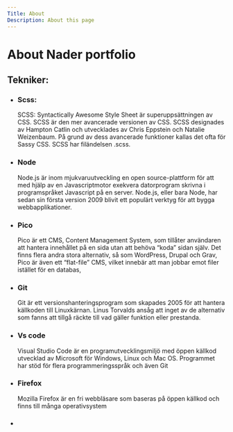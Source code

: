 ```yaml
---
Title: About
Description: About this page
---
```


About Nader portfolio
==================

<article>
    <h2>Tekniker:</h2> 
    <ul>
        <li>
            <h3>Scss:</h3>
            <p>SCSS: Syntactically Awesome Style Sheet är superuppsättningen av CSS. SCSS är den mer avancerade versionen av CSS. SCSS designades av Hampton Catlin och utvecklades av Chris Eppstein och Natalie Weizenbaum. På grund av dess avancerade funktioner kallas det ofta för Sassy CSS. SCSS har filändelsen .scss.</p>
        </li>
        <li>
            <h3>Node</h3>
            <p>Node.js är inom mjukvaruutveckling en open source-plattform för att med hjälp av en Javascriptmotor exekvera datorprogram skrivna i programspråket Javascript på en server. Node.js, eller bara Node, har sedan sin första version 2009 blivit ett populärt verktyg för att bygga webbapplikationer.</p>
        </li>
        <li>
            <h3>Pico</h3>
            <p>Pico är ett CMS, Content Management System, som tillåter användaren att hantera innehållet på en sida utan att behöva “koda” sidan själv. Det finns flera andra stora alternativ, så som WordPress, Drupal och Grav, Pico är även ett “flat-file” CMS, vilket innebär att man jobbar emot filer istället för en databas,</p>
        </li>
        <li>
            <h3>Git</h3>
            <p>Git är ett versionshanteringsprogram som skapades 2005 för att hantera källkoden till Linuxkärnan. Linus Torvalds ansåg att inget av de alternativ som fanns att tillgå räckte till vad gäller funktion eller prestanda.</p>
        </li>
        <li>
            <h3>Vs code</h3>
            <p>Visual Studio Code är en programutvecklingsmiljö med öppen källkod utvecklad av Microsoft för Windows, Linux och Mac OS. Programmet har stöd för flera programmeringsspråk och även Git</p>
        </li>
        <li>
            <h3>Firefox</h3>
            <p>Mozilla Firefox är en fri webbläsare som baseras på öppen källkod och finns till många operativsystem</p>
        </li>
        <li>
            <h3></h3>
            <p></p>
        </li>
    </ul>   
</article>